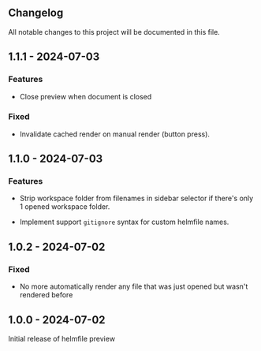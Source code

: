 ## Changelog

All notable changes to this project will be documented in this file.

## 1.1.1 - 2024-07-03

### Features

* Close preview when document is closed

### Fixed

* Invalidate cached render on manual render (button press).

## 1.1.0 - 2024-07-03

### Features

* Strip workspace folder from filenames in sidebar selector if there's only 1 opened workspace folder.

* Implement support `gitignore` syntax for custom helmfile names.

## 1.0.2 - 2024-07-02

### Fixed

* No more automatically render any file that was just opened but wasn't rendered before

## 1.0.0 - 2024-07-02

Initial release of helmfile preview

